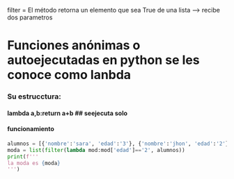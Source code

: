 filter = El método retorna un elemento que sea True de una lista --> recibe dos parametros
# Funciones anónimas o autoejecutadas en python se les conoce como lanbda
### Su estrucctura:
#### lambda a,b:return a+b ## seejecuta solo
#### funcionamiento
```python
alumnos = [{'nombre':'sara', 'edad':'3'}, {'nombre':'jhon', 'edad':'2'}, {'nombre':'cris', 'edad':'2'}]
moda = list(filter(lambda mod:mod['edad']=='2', alumnos))
print(f'''
la moda es {moda}
''')
```
